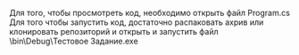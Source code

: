 Для того, чтобы просмотреть код, необходимо открыть файл Program.cs
Для того чтобы запустить код, достаточно распаковать ахрив или клонировать репозиторий и открыть и запустить файл \bin\Debug\Тестовое Задание.exe
